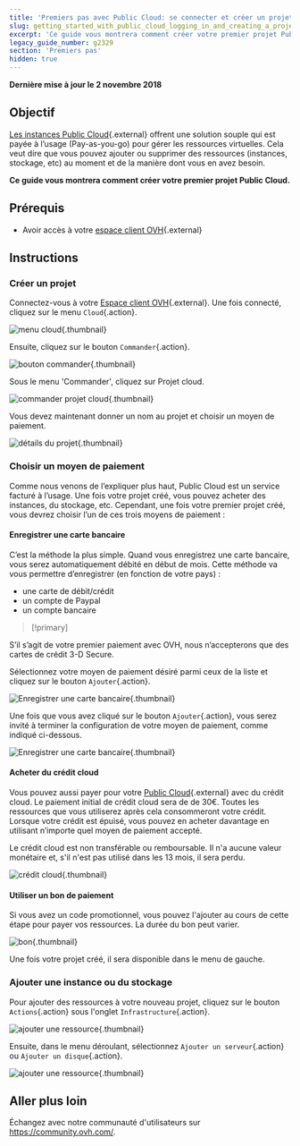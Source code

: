 ```yaml
---
title: 'Premiers pas avec Public Cloud: se connecter et créer un projet'
slug: getting_started_with_public_cloud_logging_in_and_creating_a_project
excerpt: 'Ce guide vous montrera comment créer votre premier projet Public Cloud'
legacy_guide_number: g2329
section: 'Premiers pas'
hidden: true
---
```


**Dernière mise à jour le 2 novembre 2018**

## Objectif

[Les instances Public Cloud](https://www.ovh.com/fr/public-cloud/instances/){.external} offrent une solution souple qui est payée à l’usage (Pay-as-you-go) pour gérer les ressources virtuelles. Cela veut dire que vous pouvez ajouter ou supprimer des ressources (instances, stockage, etc) au moment et de la manière dont vous en avez besoin.

**Ce guide vous montrera comment créer votre premier projet Public Cloud.**

## Prérequis

* Avoir accès à votre [espace client OVH](https://www.ovh.com/auth/?action=gotomanager&from=https://www.ovh.com/fr/&ovhSubsidiary=fr){.external}

## Instructions

### Créer un projet

Connectez-vous à votre [Espace client OVH](https://www.ovh.com/auth/?action=gotomanager&from=https://www.ovh.com/fr/&ovhSubsidiary=fr){.external}. Une fois connecté, cliquez sur le menu `Cloud`{.action}.

![menu cloud](images/menu.png){.thumbnail}

Ensuite, cliquez sur le bouton `Commander`{.action}.

![bouton commander](images/order-button.png){.thumbnail}

Sous le menu 'Commander', cliquez sur Projet cloud.

![commander projet cloud](images/order-cloud-project.png){.thumbnail}

Vous devez maintenant donner un nom au projet et choisir un moyen de paiement.

![détails du projet](images/project-details.png){.thumbnail}

### Choisir un moyen de paiement

Comme nous venons de l’expliquer plus haut, Public Cloud est un service facturé à l’usage. Une fois votre projet créé, vous pouvez acheter des instances, du stockage, etc. Cependant, une fois votre premier projet créé, vous devrez choisir l’un de ces trois moyens de paiement :

#### Enregistrer une carte bancaire

C’est la méthode la plus simple. Quand vous enregistrez une carte bancaire, vous serez automatiquement débité en début de mois. Cette méthode va vous permettre d’enregistrer (en fonction de votre pays) :

* une carte de débit/crédit
* un compte de Paypal
* un compte bancaire

> [!primary]
>
S’il s’agit de votre premier paiement avec OVH, nous n’accepterons que des cartes de crédit 3-D Secure.
>

Sélectionnez votre moyen de paiement désiré parmi ceux de la liste et cliquez sur le bouton `Ajouter`{.action}.

![Enregistrer une carte bancaire](images/register-bank-card-01.png){.thumbnail}

Une fois que vous avez cliqué sur le bouton `Ajouter`{.action}, vous serez invité à terminer la configuration de votre moyen de paiement, comme indiqué ci-dessous.

![Enregistrer une carte bancaire](images/register-bank-card-02.png){.thumbnail}

#### Acheter du crédit cloud

Vous pouvez aussi payer pour votre [Public Cloud](https://www.ovh.com/fr/public-cloud/instances/){.external} avec du crédit cloud. Le paiement initial de crédit cloud sera de de 30€. Toutes les ressources que vous utiliserez après cela consommeront votre crédit. Lorsque votre crédit est épuisé, vous pouvez en acheter davantage en utilisant n’importe quel moyen de paiement accepté.

Le crédit cloud est non transférable ou remboursable. Il n'a aucune valeur monétaire et, s'il n'est pas utilisé dans les 13 mois, il sera perdu.

![crédit cloud](images/img_4658.jpg){.thumbnail}

#### Utiliser un bon de paiement

Si vous avez un code promotionnel, vous pouvez l'ajouter au cours de cette étape pour payer vos ressources. La durée du bon peut varier.

![bon](images/img_4661.jpg){.thumbnail}
 
Une fois votre projet créé, il sera disponible dans le menu de gauche.

### Ajouter une instance ou du stockage

Pour ajouter des ressources à votre nouveau projet, cliquez sur le bouton `Actions`{.action} sous l'onglet `Infrastructure`{.action}.

![ajouter une ressource](images/add-a-resource-01.png){.thumbnail}

Ensuite, dans le menu déroulant, sélectionnez `Ajouter un serveur`{.action} ou `Ajouter un disque`{.action}.

![ajouter une ressource](images/add-a-resource-02.png){.thumbnail}


## Aller plus loin

Échangez avec notre communauté d'utilisateurs sur <https://community.ovh.com/>.
